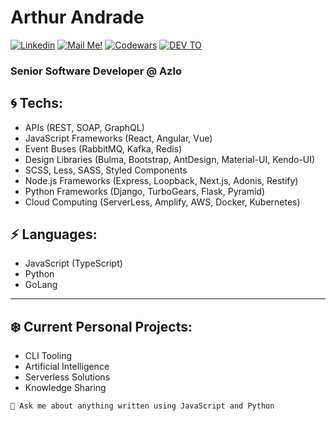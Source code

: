 # Arthur Andrade

[![Linkedin](https://img.shields.io/badge/-Arthur%20Andrade-blue?style=flat-square&logo=Linkedin&logoColor=white&link=https://www.linkedin.com/in/arthur-andrade-fullstack-dev/)](https://www.linkedin.com/in/arthur-andrade-fullstack-dev/)
[![Mail Me!](https://img.shields.io/badge/-Contact%20Me!-c14438?style=flat-square&logo=Gmail&logoColor=white&link=mailto:arthur.diegoo@hotmail.com)](mailto:arthur.diegoo@hotmail.com)
[![Codewars](https://www.codewars.com/users/arthurdiegoo/badges/micro)](https://www.codewars.com/users/arthurdiegoo/)
[![DEV TO](https://img.shields.io/badge/-DEV.to-000?style=flat-square&logo=dev.to&logoColor=white&link=https://dev.to/arthurdiegoo)](https://dev.to/arthurdiegoo)
### Senior Software Developer @ Azlo

## 🌀 Techs:

- APIs (REST, SOAP, GraphQL)
- JavaScript Frameworks (React, Angular, Vue)
- Event Buses (RabbitMQ, Kafka, Redis)
- Design Libraries (Bulma, Bootstrap, AntDesign, Material-UI, Kendo-UI)
- SCSS, Less, SASS, Styled Components
- Node.js Frameworks (Express, Loopback, Next.js, Adonis, Restify)
- Python Frameworks (Django, TurboGears, Flask, Pyramid)
- Cloud Computing (ServerLess, Amplify, AWS, Docker, Kubernetes)

## ⚡ Languages:

- JavaScript (TypeScript)
- Python
- GoLang
---
## ❄️ Current Personal Projects:

- CLI Tooling
- Artificial Intelligence
- Serverless Solutions
- Knowledge Sharing


`💬 Ask me about anything written using JavaScript and Python`
